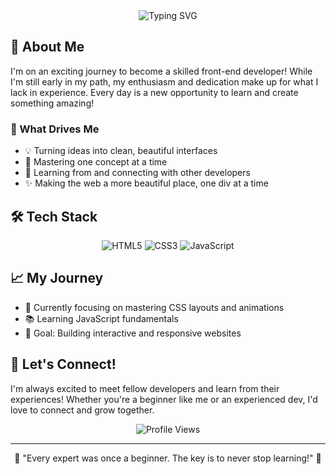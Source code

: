 
<div align="center">
  <img src="https://readme-typing-svg.herokuapp.com?font=Fira+Code&pause=1000&color=00F7C3&center=true&vCenter=true&width=435&lines=Front-End+Developer;Learning+and+Growing+Every+Day;Passionate+about+Web+Development" alt="Typing SVG" />
</div>

## 🚀 About Me
I'm on an exciting journey to become a skilled front-end developer! While I'm still early in my path, my enthusiasm and dedication make up for what I lack in experience. Every day is a new opportunity to learn and create something amazing!

### 🌟 What Drives Me
- 💡 Turning ideas into clean, beautiful interfaces
- 🎯 Mastering one concept at a time
- 🤝 Learning from and connecting with other developers
- ✨ Making the web a more beautiful place, one div at a time

## 🛠️ Tech Stack
<div align="center">
  
  ![HTML5](https://img.shields.io/badge/HTML5-E34F26?style=for-the-badge&logo=html5&logoColor=white)
  ![CSS3](https://img.shields.io/badge/CSS3-1572B6?style=for-the-badge&logo=css3&logoColor=white)
  ![JavaScript](https://img.shields.io/badge/JavaScript-Learning-yellow?style=for-the-badge&logo=javascript&logoColor=F7DF1E)
  
</div>

## 📈 My Journey
- 🌱 Currently focusing on mastering CSS layouts and animations
- 📚 Learning JavaScript fundamentals
- 🎯 Goal: Building interactive and responsive websites

## 🤝 Let's Connect!
I'm always excited to meet fellow developers and learn from their experiences! Whether you're a beginner like me or an experienced dev, I'd love to connect and grow together.

<div align="center">
  
  ![Profile Views](https://komarev.com/ghpvc/?username=superangelguy&color=brightgreen&style=flat-square)
  
</div>

---
<div align="center">
  💫 "Every expert was once a beginner. The key is to never stop learning!" 💫
</div> 
